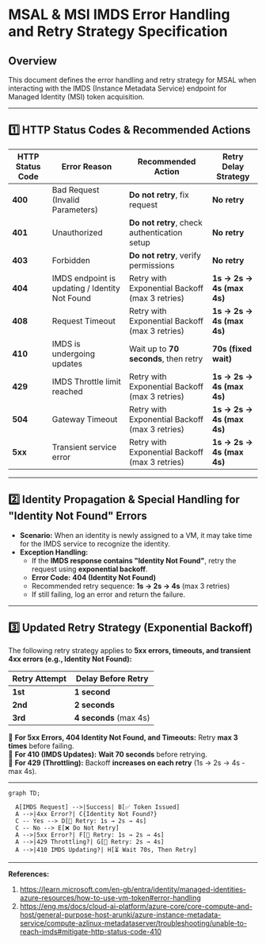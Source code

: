 # MSAL & MSI IMDS Error Handling and Retry Strategy Specification

## Overview
This document defines the error handling and retry strategy for MSAL when interacting with the IMDS (Instance Metadata Service) endpoint for Managed Identity (MSI) token acquisition.

---

## 1️⃣ HTTP Status Codes & Recommended Actions

| **HTTP Status Code** | **Error Reason**                               | **Recommended Action**                      | **Retry Delay Strategy**                 |
|----------------------|-----------------------------------------------|---------------------------------------------|-----------------------------------------|
| **400**             | Bad Request (Invalid Parameters)               | **Do not retry**, fix request               | **No retry**                             |
| **401**             | Unauthorized                                  | **Do not retry**, check authentication setup | **No retry**                             |
| **403**             | Forbidden                                     | **Do not retry**, verify permissions       | **No retry**                             |
| **404**             | IMDS endpoint is updating / Identity Not Found | Retry with Exponential Backoff (max 3 retries) | **1s → 2s → 4s (max 4s)**            |
| **408**             | Request Timeout                                | Retry with Exponential Backoff (max 3 retries) | **1s → 2s → 4s (max 4s)**            |
| **410**             | IMDS is undergoing updates                    | Wait up to **70 seconds**, then retry      | **70s (fixed wait)**                    |
| **429**             | IMDS Throttle limit reached                   | Retry with Exponential Backoff (max 3 retries) | **1s → 2s → 4s (max 4s)**            |
| **504**             | Gateway Timeout                               | Retry with Exponential Backoff (max 3 retries) | **1s → 2s → 4s (max 4s)**            |
| **5xx**             | Transient service error                        | Retry with Exponential Backoff (max 3 retries) | **1s → 2s → 4s (max 4s)**            |

---

## 2️⃣ Identity Propagation & Special Handling for "Identity Not Found" Errors
- **Scenario:** When an identity is newly assigned to a VM, it may take time for the IMDS service to recognize the identity.
- **Exception Handling:**  
  - If the **IMDS response contains "Identity Not Found"**, retry the request using **exponential backoff**.
  - **Error Code:** **404 (Identity Not Found)**
  - Recommended retry sequence: **1s → 2s → 4s** (max 3 retries)
  - If still failing, log an error and return the failure.

---

## 3️⃣ Updated Retry Strategy (Exponential Backoff)
The following retry strategy applies to **5xx errors, timeouts, and transient 4xx errors (e.g., Identity Not Found):**

| **Retry Attempt** | **Delay Before Retry** |
|------------------|----------------------|
| **1st**         | **1 second**         |
| **2nd**         | **2 seconds**         |
| **3rd**         | **4 seconds** (max 4s) |

🔹 **For 5xx Errors, 404 Identity Not Found, and Timeouts:** Retry **max 3 times** before failing.  
🔹 **For 410 (IMDS Updates):** **Wait 70 seconds** before retrying.  
🔹 **For 429 (Throttling):** Backoff **increases on each retry** (1s → 2s → 4s - max 4s).  

---

```mermaid
graph TD;
  
  A[IMDS Request] -->|Success| B[✅ Token Issued]
  A -->|4xx Error?| C{Identity Not Found?}
  C -- Yes --> D[🔄 Retry: 1s → 2s → 4s]
  C -- No --> E[❌ Do Not Retry]
  A -->|5xx Error?| F[🔄 Retry: 1s → 2s → 4s]
  A -->|429 Throttling?| G[🔄 Retry: 2s → 4s]
  A -->|410 IMDS Updating?| H[⏳ Wait 70s, Then Retry]
```

---

**References:** 

1. https://learn.microsoft.com/en-gb/entra/identity/managed-identities-azure-resources/how-to-use-vm-token#error-handling
2. https://eng.ms/docs/cloud-ai-platform/azure-core/core-compute-and-host/general-purpose-host-arunki/azure-instance-metadata-service/compute-azlinux-metadataserver/troubleshooting/unable-to-reach-imds#mitigate-http-status-code-410

